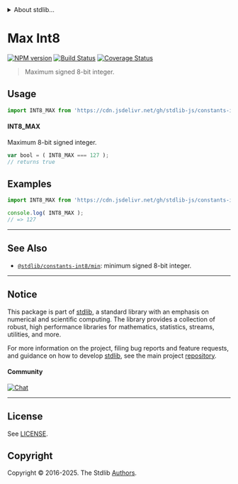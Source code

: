 <!--

@license Apache-2.0

Copyright (c) 2018 The Stdlib Authors.

Licensed under the Apache License, Version 2.0 (the "License");
you may not use this file except in compliance with the License.
You may obtain a copy of the License at

   http://www.apache.org/licenses/LICENSE-2.0

Unless required by applicable law or agreed to in writing, software
distributed under the License is distributed on an "AS IS" BASIS,
WITHOUT WARRANTIES OR CONDITIONS OF ANY KIND, either express or implied.
See the License for the specific language governing permissions and
limitations under the License.

-->


<details>
  <summary>
    About stdlib...
  </summary>
  <p>We believe in a future in which the web is a preferred environment for numerical computation. To help realize this future, we've built stdlib. stdlib is a standard library, with an emphasis on numerical and scientific computation, written in JavaScript (and C) for execution in browsers and in Node.js.</p>
  <p>The library is fully decomposable, being architected in such a way that you can swap out and mix and match APIs and functionality to cater to your exact preferences and use cases.</p>
  <p>When you use stdlib, you can be absolutely certain that you are using the most thorough, rigorous, well-written, studied, documented, tested, measured, and high-quality code out there.</p>
  <p>To join us in bringing numerical computing to the web, get started by checking us out on <a href="https://github.com/stdlib-js/stdlib">GitHub</a>, and please consider <a href="https://opencollective.com/stdlib">financially supporting stdlib</a>. We greatly appreciate your continued support!</p>
</details>

# Max Int8

[![NPM version][npm-image]][npm-url] [![Build Status][test-image]][test-url] [![Coverage Status][coverage-image]][coverage-url] <!-- [![dependencies][dependencies-image]][dependencies-url] -->

> Maximum signed 8-bit integer.



<section class="usage">

## Usage

```javascript
import INT8_MAX from 'https://cdn.jsdelivr.net/gh/stdlib-js/constants-int8-max@deno/mod.js';
```

#### INT8_MAX

Maximum 8-bit signed integer.

```javascript
var bool = ( INT8_MAX === 127 );
// returns true
```

</section>

<!-- /.usage -->

<section class="examples">

## Examples

<!-- TODO: better example -->

<!-- eslint no-undef: "error" -->

```javascript
import INT8_MAX from 'https://cdn.jsdelivr.net/gh/stdlib-js/constants-int8-max@deno/mod.js';

console.log( INT8_MAX );
// => 127
```

</section>

<!-- /.examples -->

<!-- Section for related `stdlib` packages. Do not manually edit this section, as it is automatically populated. -->

<section class="related">

* * *

## See Also

-   <span class="package-name">[`@stdlib/constants-int8/min`][@stdlib/constants/int8/min]</span><span class="delimiter">: </span><span class="description">minimum signed 8-bit integer.</span>

</section>

<!-- /.related -->

<!-- Section for all links. Make sure to keep an empty line after the `section` element and another before the `/section` close. -->


<section class="main-repo" >

* * *

## Notice

This package is part of [stdlib][stdlib], a standard library with an emphasis on numerical and scientific computing. The library provides a collection of robust, high performance libraries for mathematics, statistics, streams, utilities, and more.

For more information on the project, filing bug reports and feature requests, and guidance on how to develop [stdlib][stdlib], see the main project [repository][stdlib].

#### Community

[![Chat][chat-image]][chat-url]

---

## License

See [LICENSE][stdlib-license].


## Copyright

Copyright &copy; 2016-2025. The Stdlib [Authors][stdlib-authors].

</section>

<!-- /.stdlib -->

<!-- Section for all links. Make sure to keep an empty line after the `section` element and another before the `/section` close. -->

<section class="links">

[npm-image]: http://img.shields.io/npm/v/@stdlib/constants-int8-max.svg
[npm-url]: https://npmjs.org/package/@stdlib/constants-int8-max

[test-image]: https://github.com/stdlib-js/constants-int8-max/actions/workflows/test.yml/badge.svg?branch=main
[test-url]: https://github.com/stdlib-js/constants-int8-max/actions/workflows/test.yml?query=branch:main

[coverage-image]: https://img.shields.io/codecov/c/github/stdlib-js/constants-int8-max/main.svg
[coverage-url]: https://codecov.io/github/stdlib-js/constants-int8-max?branch=main

<!--

[dependencies-image]: https://img.shields.io/david/stdlib-js/constants-int8-max.svg
[dependencies-url]: https://david-dm.org/stdlib-js/constants-int8-max/main

-->

[chat-image]: https://img.shields.io/gitter/room/stdlib-js/stdlib.svg
[chat-url]: https://app.gitter.im/#/room/#stdlib-js_stdlib:gitter.im

[stdlib]: https://github.com/stdlib-js/stdlib

[stdlib-authors]: https://github.com/stdlib-js/stdlib/graphs/contributors

[umd]: https://github.com/umdjs/umd
[es-module]: https://developer.mozilla.org/en-US/docs/Web/JavaScript/Guide/Modules

[deno-url]: https://github.com/stdlib-js/constants-int8-max/tree/deno
[deno-readme]: https://github.com/stdlib-js/constants-int8-max/blob/deno/README.md
[umd-url]: https://github.com/stdlib-js/constants-int8-max/tree/umd
[umd-readme]: https://github.com/stdlib-js/constants-int8-max/blob/umd/README.md
[esm-url]: https://github.com/stdlib-js/constants-int8-max/tree/esm
[esm-readme]: https://github.com/stdlib-js/constants-int8-max/blob/esm/README.md
[branches-url]: https://github.com/stdlib-js/constants-int8-max/blob/main/branches.md

[stdlib-license]: https://raw.githubusercontent.com/stdlib-js/constants-int8-max/main/LICENSE

<!-- <related-links> -->

[@stdlib/constants/int8/min]: https://github.com/stdlib-js/constants-int8-min/tree/deno

<!-- </related-links> -->

</section>

<!-- /.links -->

